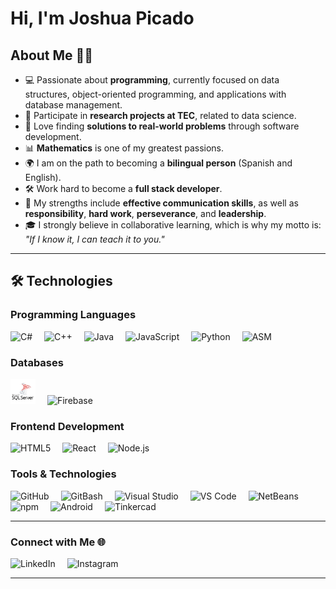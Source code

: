 # Hi, I'm Joshua Picado 

## About Me 👨‍💻
- 💻 Passionate about **programming**, currently focused on data structures, object-oriented programming, and applications with database management.
- 🔬 Participate in **research projects at TEC**, related to data science.
- 🔧 Love finding **solutions to real-world problems** through software development.
- 📊 **Mathematics** is one of my greatest passions.
- 🌍 I am on the path to becoming a **bilingual person** (Spanish and English).
- 🛠️ Work hard to become a **full stack developer**.
- 🌟 My strengths include **effective communication skills**, as well as **responsibility**, **hard work**, **perseverance**, and **leadership**.
- 🎓 I strongly believe in collaborative learning, which is why my motto is: *"If I know it, I can teach it to you."*

---
## 🛠️ Technologies 

### Programming Languages
<p>
  <img src="https://upload.wikimedia.org/wikipedia/commons/4/4f/Csharp_Logo.png" alt="C#" width="40" height="40" style="margin-right: 15px;" />
  <img src="https://upload.wikimedia.org/wikipedia/commons/1/18/ISO_C%2B%2B_Logo.svg" alt="C++" width="40" height="40" style="margin-right: 15px;" />
  <img src="https://www.manualweb.net/img/logos/java.png" alt="Java" width="40" height="40" style="margin-right: 15px;" />
  <img src="https://upload.wikimedia.org/wikipedia/commons/6/6a/JavaScript-logo.png" alt="JavaScript" width="40" height="40" style="margin-right: 15px;" />
  <img src="https://upload.wikimedia.org/wikipedia/commons/c/c3/Python-logo-notext.svg" alt="Python" width="40" height="40" style="margin-right: 15px;" />
  <img src="https://encrypted-tbn0.gstatic.com/images?q=tbn:ANd9GcSNu6NmvKm0sXhLiAMTedt27xLRtlhuq_nYy3d5IYtcvkExJKLZUlJn-_kp1nYtt44rQzY&usqp=CAU" alt="ASM" width="40" height="40" style="margin-right: 15px;" />

</p>

### Databases
<p>
  <img src="https://github.com/JoshuaPicado/Proyecto-Taller-Etapa-1/blob/main/pngwing.com.png?raw=true" alt="SQL Server Management Studio" width="40" height="40" style="margin-right: 15px;" />
  <img src="https://cdn4.iconfinder.com/data/icons/google-i-o-2016/512/google_firebase-2-512.png" alt="Firebase" width="40" height="40" style="margin-right: 15px;" />
</p>

### Frontend Development
<p>
  <img src="https://upload.wikimedia.org/wikipedia/commons/3/38/HTML5_Badge.svg" alt="HTML5" width="40" height="40" style="margin-right: 15px;" />
  <img src="https://upload.wikimedia.org/wikipedia/commons/a/a7/React-icon.svg" alt="React" width="40" height="40" style="margin-right: 15px;" />
  <img src="https://upload.wikimedia.org/wikipedia/commons/d/d9/Node.js_logo.svg" alt="Node.js" width="40" height="40" style="margin-right: 15px;" />
</p>

### Tools & Technologies
<p>
  <img src="https://upload.wikimedia.org/wikipedia/commons/9/91/Octicons-mark-github.svg" alt="GitHub" width="40" height="40" style="margin-right: 15px;" />
  <img src="https://upload.wikimedia.org/wikipedia/commons/e/e0/Git-logo.svg" alt="GitBash" width="40" height="40" style="margin-right: 15px;" />
  <img src="https://upload.wikimedia.org/wikipedia/commons/5/59/Visual_Studio_Icon_2019.svg" alt="Visual Studio" width="40" height="40" style="margin-right: 15px;" />
  <img src="https://upload.wikimedia.org/wikipedia/commons/9/9a/Visual_Studio_Code_1.35_icon.svg" alt="VS Code" width="40" height="40" style="margin-right: 15px;" />
  <img src="https://upload.wikimedia.org/wikipedia/commons/9/98/Apache_NetBeans_Logo.svg" alt="NetBeans" width="40" height="40" style="margin-right: 15px;" />
  <img src="https://upload.wikimedia.org/wikipedia/commons/d/db/Npm-logo.svg" alt="npm" width="40" height="40" style="margin-right: 15px;" />
  <img src="https://www.liderlogo.es/wp-content/uploads/2022/12/Logo-Android-1024x640.png" alt="Android" width="40" height="40" style="margin-right: 15px;" />
  <img src="https://i2.wp.com/www.uhu.es/osl/wp-content/uploads/2018/06/1.png?fit=256%2C256" alt="Tinkercad" width="40" height="40" style="margin-right: 15px;" />
</p>

---

### **Connect with Me** 🌐
<p>
  <a href="https://www.linkedin.com/in/joshua-jose-picado-jarqu%C3%ADn-b1891632a?utm_source=share&utm_campaign=share_via&utm_content=profile&utm_medium=ios_app" target="_blank" style="text-decoration: none;">
    <img src="https://static.vecteezy.com/system/resources/previews/023/986/926/non_2x/linkedin-logo-linkedin-logo-transparent-linkedin-icon-transparent-free-free-png.png" alt="LinkedIn" width="40" height="40" style="margin-right: 15px;" />
  </a>
  <a href="https://www.instagram.com/joshua_picado/profilecard/?igsh=MWlzNjR5emkyeHlqag==" target="_blank" style="text-decoration: none;">
    <img src="https://upload.wikimedia.org/wikipedia/commons/a/a5/Instagram_icon.png" alt="Instagram" width="40" height="40" style="margin-right: 15px;" />
  </a>
</p>

---

<!---
JoshuaPicado/JoshuaPicado is a ✨ special ✨ repository because its `README.md` (this file) appears on your GitHub profile.
You can click the Preview link to take a look at your changes.
--->

